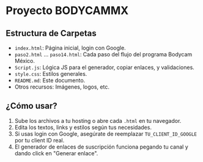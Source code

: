 # Proyecto BODYCAMMX

## Estructura de Carpetas

- `index.html`: Página inicial, login con Google.
- `paso2.html` ... `paso14.html`: Cada paso del flujo del programa Bodycam México.
- `Script.js`: Lógica JS para el generador, copiar enlaces, y validaciones.
- `style.css`: Estilos generales.
- `README.md`: Este documento.
- Otros recursos: Imágenes, logos, etc.

## ¿Cómo usar?
1. Sube los archivos a tu hosting o abre cada `.html` en tu navegador.
2. Edita los textos, links y estilos según tus necesidades.
3. Si usas login con Google, asegúrate de reemplazar `TU_CLIENT_ID_GOOGLE` por tu client ID real.
4. El generador de enlaces de suscripción funciona pegando tu canal y dando click en "Generar enlace".